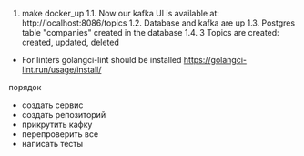 1. make docker_up
1.1. Now our kafka UI is available at: http://localhost:8086/topics
1.2. Database and kafka are up
1.3. Postgres table "companies" created in the database
1.4. 3 Topics are created: created, updated, deleted

- For linters golangci-lint should be installed https://golangci-lint.run/usage/install/

порядок
- создать сервис
- создать репозиторий
- прикрутить кафку
- перепроверить все
- написать тесты